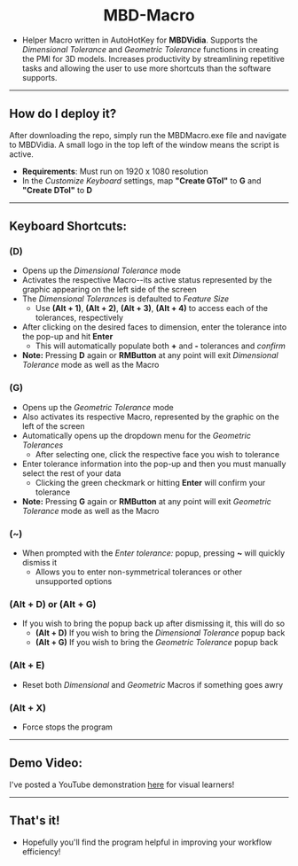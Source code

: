 <h1 align="center">MBD-Macro</h1>

- Helper Macro written in AutoHotKey for **MBDVidia**. Supports the _Dimensional Tolerance_ and _Geometric Tolerance_ functions in creating the PMI for 3D models. Increases productivity by streamlining repetitive tasks and allowing the user to use more shortcuts than the software supports. 

________
## How do I deploy it?
After downloading the repo, simply run the MBDMacro.exe file and navigate to MBDVidia. A small logo in the top left of the window means the script is active.  
- **Requirements**: Must run on 1920 x 1080 resolution
- In the _Customize Keyboard_ settings, map **"Create GTol"** to **G** and **"Create DTol"** to **D**
____
## Keyboard Shortcuts:
### (D)
- Opens up the _Dimensional Tolerance_ mode
- Activates the respective Macro--its active status represented by the graphic appearing on the left side of the screen
- The _Dimensional Tolerances_ is defaulted to _Feature Size_
    - Use **(Alt + 1)**, **(Alt + 2)**, **(Alt + 3)**, **(Alt + 4)** to access each of the tolerances, respectively
- After clicking on the desired faces to dimension, enter the tolerance into the pop-up and hit **Enter**
    - This will automatically populate both **+** and **-** tolerances and _confirm_
- **Note:** Pressing **D** again or **RMButton** at any point will exit _Dimensional Tolerance_ mode as well as the Macro
### (G)
- Opens up the _Geometric Tolerance_ mode
- Also activates its respective Macro, represented by the graphic on the left of the screen
- Automatically opens up the dropdown menu for the _Geometric Tolerances_
    - After selecting one, click the respective face you wish to tolerance
- Enter tolerance information into the pop-up and then you must manually select the rest of your data
    - Clicking the green checkmark or hitting **Enter** will confirm your tolerance
- **Note:** Pressing **G** again or **RMButton** at any point will exit _Geometric Tolerance_ mode as well as the Macro
### (~)
- When prompted with the _Enter tolerance:_ popup, pressing **~** will quickly dismiss it
    - Allows you to enter non-symmetrical tolerances or other unsupported options
### (Alt + D) or (Alt + G)
- If you wish to bring the popup back up after dismissing it, this will do so
  - **(Alt + D)** If you wish to bring the _Dimensional Tolerance_ popup back
  - **(Alt + G)** If you wish to bring the _Geometric Tolerance_ popup back
### (Alt + E)
- Reset both _Dimensional_ and _Geometric_ Macros if something goes awry
### (Alt + X)
- Force stops the program
___
## Demo Video:
I've posted a YouTube demonstration [here](https://youtu.be/7-iw15DLMDQ) for visual learners!
___
## That's it!
- Hopefully you'll find the program helpful in improving your workflow efficiency!
